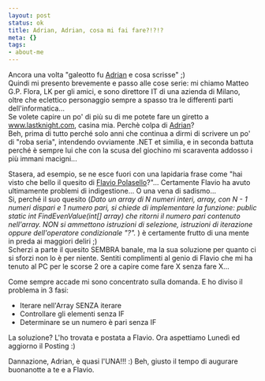 ```yaml
--- 
layout: post
status: ok
title: Adrian, Adrian, cosa mi fai fare?!?!?
meta: {}
tags: 
- about-me
---
```

 Ancora una volta "galeotto fu <a href="http://www.ugidotnet.org/7322.blog">Adrian</a> e cosa scrisse" ;)  
Quindi mi presento brevemente e passo alle cose serie: mi chiamo Matteo G.P. Flora, LK per gli amici, e sono direttore IT di una azienda di Milano, oltre che eclettico personaggio sempre a spasso tra le differenti parti dell'informatica...  
Se volete capire un po' di più su di me potete fare un giretto a <a href="http://www.lastknight.com/">www.lastknight.com</a>, casina mia. Perchè colpa di <a href="http://www.ugidotnet.org/7322.blog">Adrian</a>?  
Beh, prima di tutto perché solo anni che continua a dirmi di scrivere un po' di "roba seria", intendendo ovviamente .NET et similia, e in seconda battuta perché è sempre lui che con la scusa del giochino mi scaraventa addosso i più immani macigni...  
  
Stasera, ad esempio, se ne esce fuori con una lapidaria frase come "hai visto che bello il quesito di <a href="http://www.ugidotnet.org/5148.blog">Flavio Polasello</a>?"... Certamente Flavio ha avuto ultimamente problemi di indigestione... O una vena di sadismo...  
Si, perché il suo quesito (<i>Dato un array di N numeri interi, array, con N - 1 numeri dispari e 1 numero pari, si chiede di implementare la funzione: public static int FindEvenValue(int[] array) che ritorni il numero pari contenuto nell'array. NON si ammettono istruzioni di selezione, istruzioni di iterazione oppure dell'operatore condizionale "?". </i>) è certamente frutto di una mente in preda ai maggiori deliri ;)  
Scherzi a parte il quesito SEMBRA banale, ma la sua soluzione per quanto ci si sforzi non lo è per niente. Sentiti complimenti al genio di Flavio che mi ha tenuto al PC per le scorse 2 ore a capire come fare X senza fare X...  
  
Come sempre accade mi sono concentrato sulla domanda. E ho diviso il problema in 3 fasi:  

* Iterare nell'Array SENZA iterare
* Controllare gli elementi senza IF
* Determinare se un numero è pari senza IF 
 
La soluzione? L'ho trovata e postata a Flavio. Ora aspettiamo Lunedì ed aggiorno il Posting :)  
  
Dannazione, Adrian, è quasi l'UNA!!!  :) Beh, giusto il tempo di augurare buonanotte a te e a Flavio.
